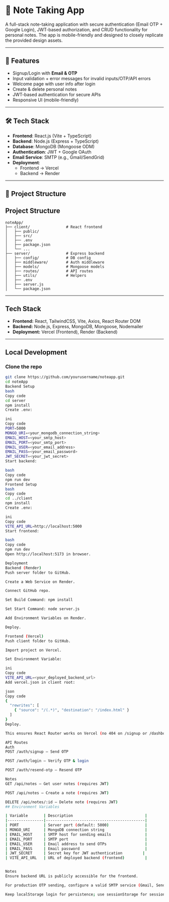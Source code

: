 # 📒 Note Taking App

A full-stack note-taking application with secure authentication (Email OTP + Google Login), JWT-based authorization, and CRUD functionality for personal notes. The app is mobile-friendly and designed to closely replicate the provided design assets.

---

## 🚀 Features

- Signup/Login with **Email & OTP**
- Input validation + error messages for invalid inputs/OTP/API errors
- Welcome page with user info after login
- Create & delete personal notes
- JWT-based authentication for secure APIs
- Responsive UI (mobile-friendly)

---

## 🛠️ Tech Stack

- **Frontend**: React.js (Vite + TypeScript)
- **Backend**: Node.js (Express + TypeScript)
- **Database**: MongoDB (Mongoose ODM)
- **Authentication**: JWT + Google OAuth
- **Email Service**: SMTP (e.g., Gmail/SendGrid)
- **Deployment**:  
  - Frontend → Vercel  
  - Backend → Render  

---

## 📂 Project Structure


## Project Structure

```
noteApp/
├── client/                # React frontend
│   ├── public/
│   ├── src/
│   ├── .env
│   ├── package.json
│   └── ...
├── server/                # Express backend
│   ├── config/            # DB config
│   ├── middleware/        # Auth middleware
│   ├── models/            # Mongoose models
│   ├── routes/            # API routes
│   ├── utils/             # Helpers
│   ├── .env
│   ├── server.js
│   └── package.json
```


---

## Tech Stack

- **Frontend:** React, TailwindCSS, Vite, Axios, React Router DOM  
- **Backend:** Node.js, Express, MongoDB, Mongoose, Nodemailer  
- **Deployment:** Vercel (Frontend), Render (Backend)

---

## Local Development

### Clone the repo

```bash
git clone https://github.com/yourusername/noteapp.git
cd noteApp
Backend Setup
bash
Copy code
cd server
npm install
Create .env:

ini
Copy code
PORT=5000
MONGO_URI=<your_mongodb_connection_string>
EMAIL_HOST=<your_smtp_host>
EMAIL_PORT=<your_smtp_port>
EMAIL_USER=<your_email_address>
EMAIL_PASS=<your_email_password>
JWT_SECRET=<your_jwt_secret>
Start backend:

bash
Copy code
npm run dev
Frontend Setup
bash
Copy code
cd ../client
npm install
Create .env:

ini
Copy code
VITE_API_URL=http://localhost:5000
Start frontend:

bash
Copy code
npm run dev
Open http://localhost:5173 in browser.

Deployment
Backend (Render)
Push server folder to GitHub.

Create a Web Service on Render.

Connect GitHub repo.

Set Build Command: npm install

Set Start Command: node server.js

Add Environment Variables on Render.

Deploy.

Frontend (Vercel)
Push client folder to GitHub.

Import project on Vercel.

Set Environment Variable:

ini
Copy code
VITE_API_URL=<your_deployed_backend_url>
Add vercel.json in client root:

json
Copy code
{
  "rewrites": [
    { "source": "/(.*)", "destination": "/index.html" }
  ]
}
Deploy.

This ensures React Router works on Vercel (no 404 on /signup or /dashboard).

API Routes
Auth
POST /auth/signup – Send OTP

POST /auth/login – Verify OTP & login

POST /auth/resend-otp – Resend OTP

Notes
GET /api/notes – Get user notes (requires JWT)

POST /api/notes – Create a note (requires JWT)

DELETE /api/notes/:id – Delete note (requires JWT)
## Environment Variables

| Variable       | Description                                |
|----------------|--------------------------------------------|
| PORT           | Server port (default: 5000)                |
| MONGO_URI      | MongoDB connection string                  |
| EMAIL_HOST     | SMTP host for sending emails               |
| EMAIL_PORT     | SMTP port                                  |
| EMAIL_USER     | Email address to send OTPs                 |
| EMAIL_PASS     | Email password                             |
| JWT_SECRET     | Secret key for JWT authentication         |
| VITE_API_URL   | URL of deployed backend (frontend)         |


Notes
Ensure backend URL is publicly accessible for the frontend.

For production OTP sending, configure a valid SMTP service (Gmail, SendGrid, etc.).

Keep localStorage login for persistence; use sessionStorage for session-only login.



